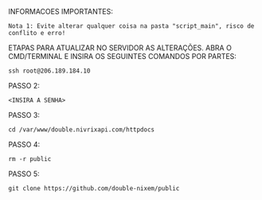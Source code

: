 INFORMACOES IMPORTANTES:

    Nota 1: Evite alterar qualquer coisa na pasta "script_main", risco de conflito e erro!

ETAPAS PARA ATUALIZAR NO SERVIDOR AS ALTERAÇÕES. ABRA O CMD/TERMINAL E INSIRA OS SEGUINTES COMANDOS POR PARTES:

    ssh root@206.189.184.10

PASSO 2:

    <INSIRA A SENHA>

PASSO 3:

    cd /var/www/double.nivrixapi.com/httpdocs

PASSO 4:

    rm -r public

PASSO 5:

    git clone https://github.com/double-nixem/public
